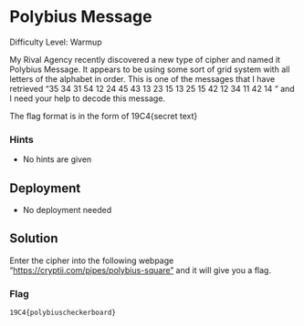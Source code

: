 
# Polybius Message

Difficulty Level: Warmup

My Rival Agency recently discovered a new type of cipher and named it Polybius Message. It appears to be using some sort of grid system with all letters of the alphabet in order. This is one of the messages that I have retrieved “35 34 31 54 12 24 45 43 13 23 15 13 25 15 42 12 34 11 42 14 “ and I need your help to decode this message.

The flag format is in the form of 19C4{secret text}


### Hints

- No hints are given


## Deployment

- No deployment needed


## Solution

Enter the cipher into the following webpage  “https://cryptii.com/pipes/polybius-square” and it will give you a flag.

### Flag
`19C4{polybiuscheckerboard}`
